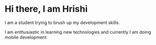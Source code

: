 <h1>Hi there, I am Hrishi</h2>
<p>I am a student trying to brush up my development skills.</p>
<p>I am enthusiastic in learning new technologies and currently I am doing mobile development</p>
